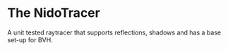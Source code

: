 # The NidoTracer
A unit tested raytracer that supports reflections, shadows and has a base set-up for BVH.
